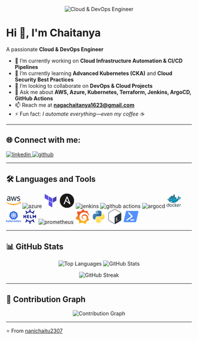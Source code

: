 <!-- Banner -->
<p align="center">
  <img src="https://raw.githubusercontent.com/nanichaitu2307/nanichaitu2307/main/assets/devops-banner.png" alt="Cloud & DevOps Engineer" width="700"/>
</p>

# Hi 👋, I'm Chaitanya  
A passionate **Cloud & DevOps Engineer**

- 🔭 I’m currently working on **Cloud Infrastructure Automation & CI/CD Pipelines**  
- 🌱 I’m currently learning **Advanced Kubernetes (CKA)** and **Cloud Security Best Practices**  
- 👯 I’m looking to collaborate on **DevOps & Cloud Projects**  
- 💬 Ask me about **AWS, Azure, Kubernetes, Terraform, Jenkins, ArgoCD, GitHub Actions**  
- 📫 Reach me at **nagachaitanya1623@gmail.com**  
- ⚡ Fun fact: *I automate everything—even my coffee ☕*  

---

## 🌐 Connect with me:
<p align="left">
<a href="https://www.linkedin.com/in/naga-chaitanya-kantamneni-18b607177/" target="blank">
  <img src="https://cdn.jsdelivr.net/gh/devicons/devicon/icons/linkedin/linkedin-original.svg" alt="linkedin" height="30" width="30"/>
</a>
<a href="https://github.com/nanichaitu2307" target="blank">
  <img src="https://cdn.jsdelivr.net/gh/devicons/devicon/icons/github/github-original.svg" alt="github" height="30" width="30"/>
</a>
</p>

---

## 🛠 Languages and Tools

<p align="left"> 
  <img src="https://raw.githubusercontent.com/devicons/devicon/master/icons/amazonwebservices/amazonwebservices-original-wordmark.svg" alt="aws" width="40" height="40"/>
  <img src="https://www.vectorlogo.zone/logos/microsoft_azure/microsoft_azure-icon.svg" alt="azure" width="40" height="40"/>
  <img src="https://raw.githubusercontent.com/devicons/devicon/master/icons/terraform/terraform-original.svg" alt="terraform" width="40" height="40"/>
  <img src="https://raw.githubusercontent.com/devicons/devicon/master/icons/ansible/ansible-original.svg" alt="ansible" width="40" height="40"/>
  <img src="https://www.vectorlogo.zone/logos/jenkins/jenkins-icon.svg" alt="jenkins" width="40" height="40"/>
  <img src="https://avatars.githubusercontent.com/u/44036562?s=200&v=4" alt="github actions" width="40" height="40"/>
  <img src="https://argo-cd.readthedocs.io/en/stable/assets/logo.png" alt="argocd" width="40" height="40"/>
  <img src="https://raw.githubusercontent.com/devicons/devicon/master/icons/docker/docker-original-wordmark.svg" alt="docker" width="40" height="40"/>
  <img src="https://raw.githubusercontent.com/devicons/devicon/master/icons/kubernetes/kubernetes-plain-wordmark.svg" alt="kubernetes" width="40" height="40"/>
  <img src="https://raw.githubusercontent.com/devicons/devicon/master/icons/helm/helm-original.svg" alt="helm" width="40" height="40"/>
  <img src="https://upload.wikimedia.org/wikipedia/commons/3/38/Prometheus_software_logo.svg" alt="prometheus" width="40" height="40"/>
  <img src="https://raw.githubusercontent.com/devicons/devicon/master/icons/grafana/grafana-original.svg" alt="grafana" width="40" height="40"/>
  <img src="https://raw.githubusercontent.com/devicons/devicon/master/icons/python/python-original.svg" alt="python" width="40" height="40"/>
  <img src="https://raw.githubusercontent.com/devicons/devicon/master/icons/bash/bash-original.svg" alt="bash" width="40" height="40"/>
  <img src="https://raw.githubusercontent.com/devicons/devicon/master/icons/powershell/powershell-original.svg" alt="powershell" width="40" height="40"/>
</p>

---

## 📊 GitHub Stats

<p align="center">
  <img src="https://github-readme-stats.vercel.app/api/top-langs?username=nanichaitu2307&show_icons=true&locale=en&layout=compact&theme=tokyonight" alt="Top Languages"/>
  <img src="https://github-readme-stats.vercel.app/api?username=nanichaitu2307&show_icons=true&locale=en&theme=tokyonight" alt="GitHub Stats"/>
</p>

<p align="center">
  <img src="https://github-readme-streak-stats.herokuapp.com/?user=nanichaitu2307&theme=tokyonight" alt="GitHub Streak"/>
</p>

---

## 📅 Contribution Graph

<p align="center">
  <img src="https://github-readme-activity-graph.vercel.app/graph?username=nanichaitu2307&theme=tokyo-night" alt="Contribution Graph"/>
</p>

---

⭐ From [nanichaitu2307](https://github.com/nanichaitu2307)
